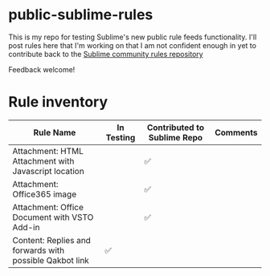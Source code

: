 # public-sublime-rules

This is my repo for testing Sublime's new public rule feeds functionality. I'll post rules here that I'm working on that I am not confident enough in yet to contribute back to the [Sublime community rules repository](https://github.com/sublime-security/sublime-rules/)

Feedback welcome!

# Rule inventory

| Rule Name                                            	| In Testing 	| Contributed to Sublime Repo 	| Comments 	|
|------------------------------------------------------	|------------	|-----------------------------	|----------	|
| Attachment: HTML Attachment with Javascript location 	|           	| ✅                            	|          	|
| Attachment: Office365 image 	|           	| ✅                            	|          	|
| Attachment: Office Document with VSTO Add-in 	|           	| ✅                            	|          	|
| Content: Replies and forwards with possible Qakbot link | ✅          	|                             	|          	|

